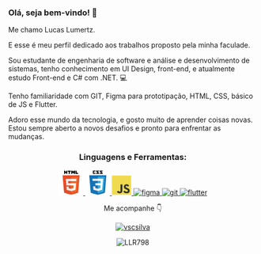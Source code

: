 ### Olá, seja bem-vindo! 👋

Me chamo Lucas Lumertz.

E esse é meu perfil dedicado aos trabalhos proposto pela minha faculade.

Sou estudante de engenharia de software e análise e desenvolvimento de sistemas, tenho conhecimento em UI Design, front-end, e atualmente estudo Front-end e C# com .NET. 💻

Tenho familiaridade com GIT, Figma para prototipação, HTML, CSS, básico de JS e Flutter.

Adoro esse mundo da tecnologia, e gosto muito de aprender coisas novas. Estou sempre aberto a novos desafios e pronto para enfrentar as mudanças.

<h3 align="center">Linguagens e Ferramentas:</h3>
<p align="center"> 
<a href="https://www.w3.org/html/" target="_blank"> <img src="https://raw.githubusercontent.com/devicons/devicon/master/icons/html5/html5-original-wordmark.svg" alt="html5" width="50" height="50"/> </a> 
<a href="https://www.w3schools.com/css/" target="_blank"> <img src="https://raw.githubusercontent.com/devicons/devicon/master/icons/css3/css3-original-wordmark.svg" alt="css3" width="50" height="50"/> </a>
<a href="https://developer.mozilla.org/en-US/docs/Web/JavaScript" target="_blank"> <img src="https://raw.githubusercontent.com/devicons/devicon/master/icons/javascript/javascript-original.svg" alt="javascript" width="40" height="40"/> </a>
<a href="https://www.figma.com/" target="_blank"> <img src="https://www.vectorlogo.zone/logos/figma/figma-icon.svg" alt="figma" width="40" height="40"/> </a>
<a href="https://git-scm.com/" target="_blank"> <img src="https://www.vectorlogo.zone/logos/git-scm/git-scm-icon.svg" alt="git" width="40" height="40"/> </a> 
<a href="https://flutter.dev/" target="_blank"> <img src="https://storage.googleapis.com/cms-storage-bucket/6a07d8a62f4308d2b854.svg" alt="flutter" width="110" height="40"/> </a>
</p>

<p align="center"> Me acompanhe 👇</p>
<p align="center">
<a href="https://linkedin.com/in/lucas-lumertz" target="_blank" /> <img align="center" src="https://raw.githubusercontent.com/rahuldkjain/github-profile-readme-generator/master/src/images/icons/Social/linked-in-alt.svg" alt="vscsilva" height="30" width="40" /></a>
</p>



<p align="center"> <img src="https://komarev.com/ghpvc/?username=LLR798&label=Profile%20views&color=0e75b6&style=flat" alt="LLR798" /> </p>
